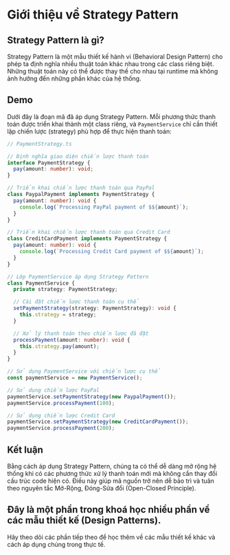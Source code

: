 
# Giới thiệu về Strategy Pattern

## Strategy Pattern là gì?

Strategy Pattern là một mẫu thiết kế hành vi (Behavioral Design Pattern) cho phép ta định nghĩa nhiều thuật toán khác nhau trong các class riêng biệt. Những thuật toán này có thể được thay thế cho nhau tại runtime mà không ảnh hưởng đến những phần khác của hệ thống.

## Demo

Dưới đây là đoạn mã đã áp dụng Strategy Pattern. Mỗi phương thức thanh toán được triển khai thành một class riêng, và `PaymentService` chỉ cần thiết lập chiến lược (strategy) phù hợp để thực hiện thanh toán:

```typescript
// PaymentStrategy.ts

// Định nghĩa giao diện chiến lược thanh toán
interface PaymentStrategy {
  pay(amount: number): void;
}

// Triển khai chiến lược thanh toán qua PayPal
class PaypalPayment implements PaymentStrategy {
  pay(amount: number): void {
    console.log(`Processing PayPal payment of $${amount}`);
  }
}

// Triển khai chiến lược thanh toán qua Credit Card
class CreditCardPayment implements PaymentStrategy {
  pay(amount: number): void {
    console.log(`Processing Credit Card payment of $${amount}`);
  }
}

// Lớp PaymentService áp dụng Strategy Pattern
class PaymentService {
  private strategy: PaymentStrategy;

  // Cài đặt chiến lược thanh toán cụ thể
  setPaymentStrategy(strategy: PaymentStrategy): void {
    this.strategy = strategy;
  }

  // Xử lý thanh toán theo chiến lược đã đặt
  processPayment(amount: number): void {
    this.strategy.pay(amount);
  }
}

// Sử dụng PaymentService với chiến lược cụ thể
const paymentService = new PaymentService();

// Sử dụng chiến lược PayPal
paymentService.setPaymentStrategy(new PaypalPayment());
paymentService.processPayment(100);

// Sử dụng chiến lược Credit Card
paymentService.setPaymentStrategy(new CreditCardPayment());
paymentService.processPayment(200);
```

## Kết luận

Bằng cách áp dụng Strategy Pattern, chúng ta có thể dễ dàng mở rộng hệ thống khi có các phương thức xử lý thanh toán mới mà không cần thay đổi cấu trúc code hiện có. Điều này giúp mã nguồn trở nên dễ bảo trì và tuân theo nguyên tắc Mở-Rộng, Đóng-Sửa đổi (Open-Closed Principle).

## Đây là một phần trong khoá học nhiều phần về các mẫu thiết kế (Design Patterns).

Hãy theo dõi các phần tiếp theo để học thêm về các mẫu thiết kế khác và cách áp dụng chúng trong thực tế.
